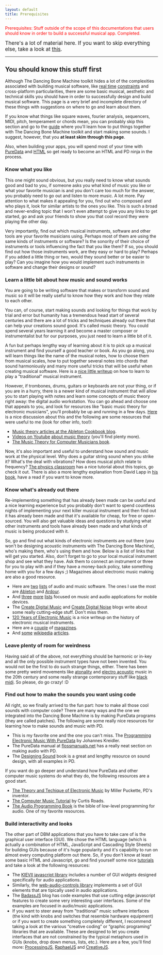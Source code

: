 ```yaml
---
layout: default
title: Prerequisites
---
```


<p style="color:#F00">
Prerequisites: Stuff outside of the scope of this documentations that users should know in order to build a successful musical app. Completed.
</p>

<span style="font-size:17px;">There's a lot of material here. If you want to skip everything else, take a look at [this](http://www.pd-tutorial.com).</span>
<hr/>

## You should know this stuff first

Although The Dancing Bone Machine toolkit hides a lot of the complexities associated with building musical software, like [real time](http://www.cs.cmu.edu/~rbd/doc/icmc2005workshop/real-time-systems-concepts-design-patterns.p) [constraints](http://www.rossbencina.com/code/real-time-audio-programming-101-time-waits-for-nothing) and cross-platform particularities, there are some basic musical, aesthetic and technical skills you should have in order to successfully design and build musical software. This page is a very brief and incomplete directory of these things with suggestions on where to go and learn about them.
    
If you know what things like square waves, fourier analysis, sequencers, MIDI, pitch, temperament or chords mean, you can probably skip this section and go to the [guide](guide.html) where you'll learn how to put things together with The Dancing Bone Machine toolkit and start making some sounds. I suggest, however, that you **at least skim through this page**.

Also, when building your apps, you will spend most of your time with [PureData](#puredata) and [HTML](#html) so get ready to become an HTML and PD ninja in the process.


### Know what you like

This one might sound obvious, but you really need to know what sounds good and bad to you, if someone asks you what kind of music you like or what your favorite musician is and you don't care too much for the answer, you probably need to go out and listen to more music. A lot more. Pay attention to what makes it appealing for you, find out who composed and who plays it, look for similar artists to the ones you like. This is such a broad and never-ending topic that I won't even attempt to give you any links to get started, go and ask your friends to show you that cool record they were playing the other day.

Very importantly, find out which musical instruments, software and other tools are your favorite musicians using. Perhaps most of them are using the same kinds of instruments or software? Is the sonority of their choice of instruments or tools influencing the fact that you like them? If so, you should find out how those instruments work, are they easy or hard to play? Perhaps if you added a little thing or two, would they sound better or be easier to play? Can you imagine how you would implement such instruments in software and change their designs or sound?

### Learn a little bit about how music and sound works

You are going to be writing software that makes or transform sound and music so it will be really useful to know how they work and how they relate to each other. 

You can, of course, start making sounds and looking for things that work by trial and error but humanity has a tremendous head start of several centuries and there are a lot of tricks and techniques already out there that can help your creations sound good. It's called music theory. You could spend several years learning it and become a master composer or instrumentalist but for our purposes, you just need to learn a little bit of it. 

A fun but perhaps lengthy way of learning about it is to pick up a musical instrument and find yourself a good teacher or book. As you go along, you will learn things like the name of the musical notes, how to choose them from musical scales, how to put together several notes into chords that sound harmoniously and many more useful tricks that will be useful when creating musical software. Here is a [nice little writeup](http://www.wikihow.com/Learn-to-Play-an-Instrument) on how to learn to play a "traditional" musical instrument. 

However, if trombones, drums, guitars or keyboards are not your thing, or if you are in a hurry, there is a newer kind of musical instrument that will allow you to start playing with notes and learn some concepts of music theory right away: the digital audio workstation. You can go ahead and choose one that appeals to you, and look for resources like "basic music theory for electronic musicians", you'll probably be up and running in a few days. [Here](http://music.stackexchange.com/questions/12180/want-to-learn-composing-and-producing-music-on-daws-where-to-start-from) is a nice discussion about this and the following are some resources that were useful to me (look for other info, too!):

* [Music theory articles at the Ableton Cookbook blog](http://www.anthonyarroyodotcom.com/theabletoncookbook/tag/music-theory/).
* [Videos on Youtube](https://www.youtube.com/user/DaveCoutureMusic) [about music theory](https://www.youtube.com/watch?v=syJf4Ysmeuc&list=RDS2JN_0LPQK0)
(you'll find plenty more).
* [The Music Theory for Computer Musicians book](http://www.amazon.com/Theory-Computer-Musicians-Michael-Hewitt/dp/1598635034).

Now, it's also important and useful to understand how sound and music work at the physical level. Why does a guitar string sound when you strike it? What's the deal with vibrations? How does musical pitch relate to frequency? [The physics classroom](http://www.physicsclassroom.com/class/sound) has a nice tutorial about this topics, go check it out. There is also a more lengthy explanation from David Lapp in [his book](http://kellerphysics.com/acoustics/Lappp), have a read if you want to know more.

### Know what's already out there

Re-implementing something that has already been made can be useful and a nice learning experience but you probably don't want to spend countless nights of implementing your next killer musical instrument and then find out it has already been made and that it's available for cheap, for free or open-sourced. You will also get valuable ideas and questions by studying what other instruments and tools have already been made and what kinds of music is being produced with it. 

So, go and find out what kinds of electronic instruments are out there (you won't be designing acoustic instruments with The Dancing Bone Machine), who's making them, who's using them and how. Below is a list of links that will get you started.  Also, don't forget to go to your local musical instrument shop and see what they have. Ask them to connect an instrument or three for you to play with and if they have a money-back policy, take something home with you for a few days ;) Magazines about electronic music making are also a good resource.

* Here are [two](http://wiki.linuxaudio.org/apps/start) [lists](http://www.synthzone.com/digaudio.htm) of audio and music software. The ones I use the most are [Ableton](https://www.ableton.com/) and [Ardour](http://ardour.org/).
* And [three](http://audiob.us/apps/) [more](http://www.iosmusician.com/app-lists) [lists](http://idesignsound.com/) focused on music and audio applications for mobile devices.
* The [Create Digital Music](http://createdigitalmusic.com/) and [Create Digital Noise](http://createdigitalnoise.com/) blogs write about some really cutting-edge stuff. Don't miss them.
* [120 Years of Electronic Music](http://120years.net/wordpress/) is a nice writeup on the history of electronic musical instruments.
* Here are a [couple](http://www.musicradar.com/computermusic) of [magazines](http://digitalmusicianonline.com/author/mnorth/).
* And [some](http://en.wikipedia.org/wiki/Electronic_musical_instrument) [wikipedia](http://en.wikipedia.org/wiki/List_of_musical_instruments#Electronic_instruments_.28electrophones.29) [articles](http://en.wikipedia.org/wiki/Synthesizer).

### Leave plenty of room for weirdness

Having said all of the above, not everything should be harmonic or in-key and all the only possible instrument types have not been invented. You would not be the first to do such strange things, either. There has been some pretty weird movements like [atonality](http://en.wikipedia.org/wiki/Twelve-tone_technique) and [electro acoustic](http://en.wikipedia.org/wiki/Electroacoustic_music) music in the 20th century and some really strange contemporary stuff like [black midi](http://gawker.com/black-midi-is-insane-but-totally-mesmerizing-robot-mu-1373444675). So please, do go crazy! :D

### <a id="puredata"></a>Find out how to make the sounds you want using code

All right, so we finally arrived to the fun part: how to make all those cool sounds with computer code? There are many ways and the one we integrated into the Dancing Bone Machine is by making PureData programs (they are called patches). The following are some really nice resources for learning how to make sounds and music with PD.

* This is my favorite one and the one you can't miss. The [Programming Electronic Music With PureData](http://www.pd-tutorial.com/) by Johannes Kreidler.
* The PureData manual at [flossmanuals.net](http://en.flossmanuals.net/pure-data/) has a really neat section on making audio with PD.
* The [Designing Sound](https://mitpress.mit.edu/books/designing-sound) book is a great and lengthy resource on sound design, with all examples in PD.

If you want do go deeper and understand how PureData and other computer music systems do what they do, the following resources are a good start.

* [The Theory and Techique of Electronic Music](https://mitpress.mit.edu/books/designing-sound) by Miller Puckette, PD's inventor.
* [The Computer Music Tutorial](http://www.amazon.com/Computer-Music-Tutorial-Curtis-Roads/dp/0262680823) by Curtis Roads.
* [The Audio Programming Book](http://mitpress.mit.edu/books/audio-programming-book) is the bible of low-level programming for audio. One of my favorite resources.

### <a id="html"></a>Build interactivity and looks

The other part of DBM applications that you have to take care of is the graphical user interface (GUI). We chose the HTML language (which is actually a combination of HTML, JavaScript and Cascading Style Sheets) for building GUIs because of it's huge popularity and it's capability to run on almost every computing platform out there. So, if you don't know at least some basic HTML and Javascript, go and find yourself some nice [tutorials](https://duckduckgo.com/?q=html+and+javascript+for+beginners+tutorials&kl=us-en) and take a look at the following resources:

* The [KIEVII javascript library](http://kievii.net/) includes a number of GUI widgets designed specifically for audio applications.
* Similarly, the [web-audio-controls library](https://github.com/g200kg/webaudio-controls) implements a set of GUI elements that are tipically used in audio applications.
* The [BadassJS](http://badassjs.com/search/audio) blog has code examples that use cutting edge javascript features to create some very interesting user interfaces. Some of the examples are focused in audio/music applications.
* If you want to steer away from "traditional" music softwre interfaces (the kind with knobs and switches that resemble hardware equipment) or if you want to create something completely different, I recommend taking a look at the various “creative coding” or “graphic programing” libraries that are available. These are designed to let you create interfaces that are not constrained by the typical metaphors used in GUIs (knobs, drop down menus, lists, etc.). Here are a few, you'll find more: [ProcessingJS](http://processingjs.org/), [RaphaelJS](http://raphaeljs.com/) and [CreativeJS](http://creativejs.com/).
